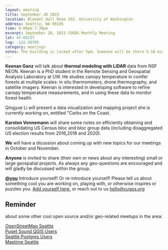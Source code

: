 ```yaml
---
layout: meeting
title: September 20 2023
location: Bloedel Hall Room 292, University of Washington
address: Seattle, WA 98195
time: 6:00pm-7:30pm
excerpt: September 20, 2023 CUGOS Monthly Meeting
lat: 47.65137
lng: -122.30795
category: meetings
notes: The building is locked after 5pm. Someone will be there 5-10 minutes until 6pm to let us in. If you see nobody around and can't access, call the phone number posted at the door to be let it. We will adjourn to the College Inn Pub for a happy hour after the meeting!
---
```

**Keenan Ganz** will talk about **thermal modeling with LiDAR** data from NSF NEON. Keenan is a PhD student in the Remote Sensing and Geospatial Analysis Laboratory at UW. He studies canopy temperature in conifer forests at multiple scales: in situ thermometers, drone thermography, and satellite imagery. Keenan is interested in developing software to refine canopy temperature measurements, and in using these data to monitor forest health.

Qingyue Li will present a data visualization and mapping project she is currently working on, entitled "Carbs on the Coast.

**Karsten Vennemann** will share some notes on efficiently obtaining and consolidating US Census bloc and bloc group data (including disaggregated US election results from 2016,2018 and 2020).

**We** will have a dicussion about coming up with new topics for our meetings in October and November.

**Anyone** is invited to share (their own or news about any interesting) small or large geospatial projects. As always any geo-questions are encouraged and will gladly be discussed within the group.

**[@you](http://cugos.org/people/)** Introduce yourself! Or re-introduce yourself! Please tell us about something cool you are working on, playing with, or otherwise inspires or puzzles you. [Add yourself here.](https://github.com/cugos/cugos.github.com/blob/master/meetings/_posts/2023-05-17-cugos_monthly.md) or reach out to us hello@cugos.org

## Reminder 
about some other cool open source and/or geo-related meetups in the area:

[OpenStreetMap Seattle](https://www.meetup.com/OpenStreetMap-Seattle/)  
[Puget Sound QGIS Users](https://www.meetup.com/Puget-Sound-QGIS-Users-Group/)  
[Seattle Postgres Users](https://www.meetup.com/Seattle-Postgres/)  
[Maptime Seattle](https://www.meetup.com/MaptimeSEA/)
